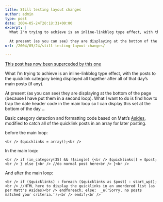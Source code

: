 ```yaml
---
title: Still testing layout changes
author: admin
type: post
date: 2004-05-24T20:18:31+00:00
excerpt: |
  What I'm trying to achieve is an inline-linkblog type effect, with the posts to the quicklink category being displayed all together after all of that days main posts (if any).
  
  At present (as you can see) they are displaying at the bottom of the page. What I want to do is find how to trap the date header code in each loop...
url: /2004/05/24/still-testing-layout-changes/

---
```

<ins datetime="2004-4-25T21:57:48--1:00">This post has now been superceded by <a href="https://www.synesthesia.co.uk/blog/archives/2004/05/25/wordpress-linkblog/">this one</a></ins>
  
<!--more-->


  
What I&#8217;m trying to achieve is an inline-linkblog type effect, with the posts to the quicklink category being displayed all together after all of that day&#8217;s main posts (if any).

At present (as you can see) they are displaying at the bottom of the page (because I have put them in a second loop). What I want to do is find how to trap the date header code in the main loop so I can display this set at the bottom of the day &#8230;

Basic category detection and formatting code based on Matt&#8217;s [Asides][1], modified to catch all of the quicklink posts in an array for later posting.

before the main loop:
  
`<br />
$quicklinks = array();<br />
` 

In the main loop:

`<br />
if (in_category(35) && !$single) {<br />
 $quicklinks[] = $post;<br />
  } else {<br />
//do normal post here<br />
}<br />
` 

And after the main loop:

`<br />
if ($quicklinks) : foreach ($quicklinks as $post) : start_wp();<br />
//HTML here to display the quicklinks in an unordered list (as per Matt's Asides)<br />
 endforeach; else:  _e('Sorry, no posts matched your criteria.');<br />
 endif;<br />
`

 [1]: http://photomatt.net/archives/2004/05/19/asides/